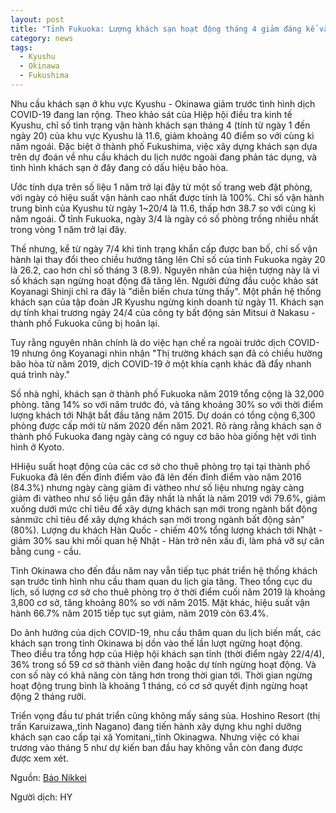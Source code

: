 ```yaml
---
layout: post
title: "Tỉnh Fukuoka: Lượng khách sạn hoạt động tháng 4 giảm đáng kể và có dấu hiệu bão hòa trước dịch COVID-19"
category: news
tags: 
  - Kyushu
  - Okinawa
  - Fukushima
---
```


Nhu cầu khách sạn ở khu vực Kyushu - Okinawa giảm trước tình hình dịch COVID-19 đang lan rộng. Theo khảo sát của Hiệp hội điều tra kinh tế Kyushu, chỉ số tình trạng vận hành khách sạn tháng 4 (tính từ ngày 1 đến ngày 20) của khu vực Kyushu là 11.6, giảm khoảng 40 điểm so với cùng kì năm ngoái. Đặc biệt ở thành phố Fukushima, việc xây dựng khách sạn dựa trên dự đoán về nhu cầu khách du lịch nước ngoài đang phản tác dụng, và tình hình khách sạn ở đây đang có dấu hiệu bão hòa.

Ước tính dựa trên số liệu 1 năm trở lại đây từ một số trang web đặt phòng, với ngày có hiệu suất vận hành cao nhất được tính là 100%. Chỉ số vận hành trung bình của Kyushu từ ngày 1~20/4 là 11.6, thấp hơn 38.7 so với cùng kì năm ngoái. Ở tỉnh Fukuoka, ngày 3/4 là ngày có số phòng trống nhiều nhất trong vòng 1 năm trở lại đây.

Thế nhưng, kể từ ngày 7/4  khi tình trạng khẩn cấp được ban bố, chỉ số vận hành lại thay đổi theo chiều hướng tăng lên  Chỉ số của tỉnh Fukuoka ngày 20 là 26.2, cao hơn chỉ số tháng 3 (8.9). Nguyên nhân của hiện tượng này là vì số khách sạn ngừng hoạt động đã tăng lên. Người đứng đầu cuộc khảo sát Koyanagi Shinji chỉ ra đây là "diễn biến chưa từng thấy". Một phần hệ thống khách sạn của tập đoàn JR Kyushu ngừng kinh doanh từ ngày 11. Khách sạn dự tính khai trương ngày 24/4 của công ty bất động sản Mitsui ở Nakasu - thành phố Fukuoka cũng bị hoãn lại.

Tuy rằng nguyên nhân chính là do việc hạn chế ra ngoài trước dịch COVID-19 nhưng ông Koyanagi nhìn nhận "Thị trường khách sạn đã có chiều hường bão hòa từ năm 2019, dịch COVID-19 ở một khía cạnh khác đã đẩy nhanh quá trình này."

Số nhà nghỉ, khách sạn ở thành phố Fukuoka năm 2019 tổng cộng là 32,000 phòng. tăng 14% so với năm trước đó, và tăng khoảng 30% so với thời điểm lượng khách tới Nhật bắt đầu tăng năm 2015. Dự doán có tổng cộng 6,300 phòng được cấp mới từ năm 2020 đến năm 2021. Rõ ràng rằng khách sạn ở thành phố Fukuoka đang ngày càng có nguy cơ bão hòa giống hệt với tình hình ở Kyoto. 

HHiệu suất hoạt động của các cơ sở cho thuê phòng trọ tại tại thành phố Fukuoka đã lên đến đỉnh điểm vào đã lên đến đỉnh điểm vào năm 2016   (84.3%) nhưng ngày càng giảm đi vàtheo như số liệu  nhưng ngày càng giảm đi vàtheo như số liệu gần đây nhất là nhất là năm 2019 với 79.6%, giảm xuống dưới mức chỉ tiêu để xây dựng khách sạn mới trong ngành bất động sảnmức chỉ tiêu để xây dựng khách sạn mới trong ngành bất động sản" (80%). Lượng du khách Hàn Quốc - chiếm 40% tổng lượng khách tới Nhật - giảm 30% sau khi mối quan hệ Nhật -  Hàn trở nên xấu đi, làm phá vỡ sự cân bằng cung - cầu.

Tỉnh Okinawa cho đến đầu năm nay vẫn tiếp tục phát triển hệ thống khách sạn trước tình hình nhu cầu tham quan du lịch gia tăng. Theo tổng cục du lịch, số lượng cơ sở cho thuê phòng trọ ở thời điểm cuối năm 2019 là khoảng 3,800 cơ sở, tăng khoảng 80% so với năm 2015. Mặt khác, hiệu suất vận hành 66.7% năm 2015 tiếp tục sụt giảm, năm 2019 còn 63.4%.

Do ảnh hưởng của dịch COVID-19, nhu cầu thăm quan du lịch biến mất, các khách sạn trong tỉnh Okinawa bị dồn vào thế lần lượt ngừng hoạt động. Theo điều tra tổng hợp của Hiệp hội khách sạn tỉnh (thời điểm ngày 22/4/4), 36% trong số 59 cơ sở thành viên đang hoặc dự tính ngừng hoạt động. Và con số này có khả năng còn tăng hơn trong thời gian tới. Thời gian ngừng hoạt động trung bình là khoảng 1 tháng, có cơ sở quyết định ngừng hoạt động 2 tháng rưỡi.

Triển vọng đầu tư phát triển cũng không mấy sáng sủa. Hoshino Resort (thị trấn Karuizawa,,tỉnh Nagano) đang tiến hành xây dựng khu nghỉ dưỡng khách sạn cao cấp tại xã Yomitani,,tỉnh Okinagwa. Nhưng   việc có khai trương vào tháng 5 như dự kiến ban đầu hay không vẫn còn đang được được xem xét.

Nguồn: [Báo Nikkei](https://www.nikkei.com/article/DGXMZO58447170U0A420C2LX0000/)

Người dịch: HY 
